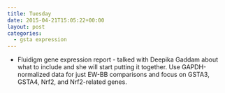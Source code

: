 ```yaml
---
title: Tuesday
date: 2015-04-21T15:05:22+00:00
layout: post
categories:
  - gsta expression
---
```

  * Fluidigm gene expression report - talked with Deepika Gaddam about what to include and she will start putting it together. Use GAPDH-normalized data for just EW-BB comparisons and focus on GSTA3, GSTA4, Nrf2, and Nrf2-related genes.
